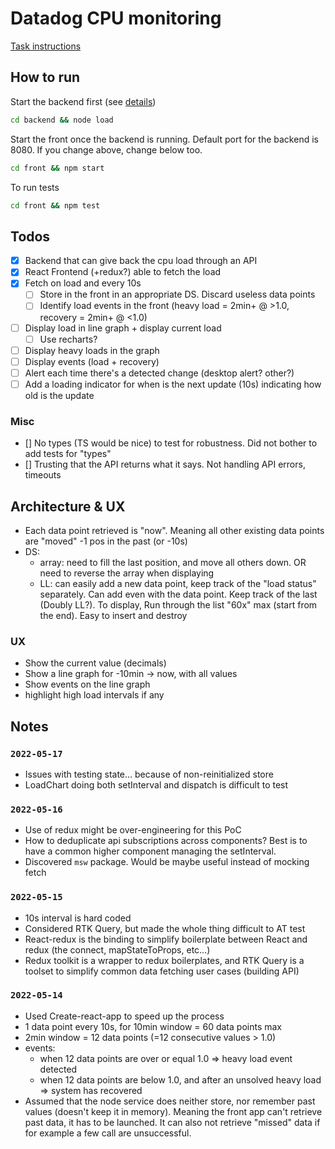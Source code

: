 # Datadog CPU monitoring

[Task instructions](instructions.md)

## How to run

Start the backend first (see [details](backend/readme.md))

```bash
cd backend && node load
```

Start the front once the backend is running. Default port for the backend is 8080. If you change above, change below too.

```bash
cd front && npm start
```

To run tests
```bash
cd front && npm test
```

## Todos

- [x] Backend that can give back the cpu load through an API
- [x] React Frontend (+redux?) able to fetch the load
- [x] Fetch on load and every 10s
    - [ ] Store in the front in an appropriate DS. Discard useless data points
    - [ ] Identify load events in the front (heavy load = 2min+ @ >1.0, recovery = 2min+ @ <1.0)
- [ ] Display load in line graph + display current load
    - [ ] Use recharts?
- [ ] Display heavy loads in the graph
- [ ] Display events (load + recovery)
- [ ] Alert each time there's a detected change (desktop alert? other?)
- [ ] Add a loading indicator for when is the next update (10s) indicating how old is the update

### Misc

- [] No types (TS would be nice) to test for robustness. Did not bother to add tests for "types"
- [] Trusting that the API returns what it says. Not handling API errors, timeouts

## Architecture & UX

- Each data point retrieved is "now". Meaning all other existing data points are "moved" -1 pos in the past (or -10s)
- DS: 
    - array: need to fill the last position, and move all others down. OR need to reverse the array when displaying
    - LL: can easily add a new data point, keep track of the "load status" separately. Can add even with the data point. Keep track of the last (Doubly LL?). To display, Run through the list "60x" max (start from the end). Easy to insert and destroy

### UX

- Show the current value (decimals)
- Show a line graph for -10min -> now, with all values
- Show events on the line graph
- highlight high load intervals if any

## Notes

### `2022-05-17`

- Issues with testing state... because of non-reinitialized store
- LoadChart doing both setInterval and dispatch is difficult to test

### `2022-05-16`

- Use of redux might be over-engineering for this PoC
- How to deduplicate api subscriptions across components? Best is to have a common higher component managing the setInterval.
- Discovered `msw` package. Would be maybe useful instead of mocking fetch

### `2022-05-15`

- 10s interval is hard coded
- Considered RTK Query, but made the whole thing difficult to AT test
- React-redux is the binding to simplify boilerplate between React and redux (the connect, mapStateToProps, etc...)
- Redux toolkit is a wrapper to redux boilerplates, and RTK Query is a toolset to simplify common data fetching user cases (building API)

### `2022-05-14`

- Used Create-react-app to speed up the process
- 1 data point every 10s, for 10min window = 60 data points max
- 2min window = 12 data points (=12 consecutive values > 1.0)
- events: 
    - when 12 data points are over or equal 1.0 => heavy load event detected
    - when 12 data points are below 1.0, and after an unsolved heavy load => system has recovered
- Assumed that the node service does neither store, nor remember past values (doesn't keep it in memory). Meaning the front app can't retrieve past data, it has to be launched. It can also not retrieve "missed" data if for example a few call are unsuccessful.

